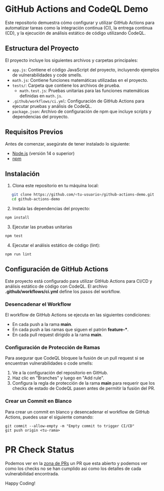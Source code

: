 # GitHub Actions and CodeQL Demo

Este repositorio demuestra cómo configurar y utilizar GitHub Actions para automatizar tareas como la integración continua (CI), la entrega continua (CD), y la ejecución de análisis estático de código utilizando CodeQL.

## Estructura del Proyecto

El proyecto incluye los siguientes archivos y carpetas principales:

- `app.js`: Contiene el código JavaScript del proyecto, incluyendo ejemplos de vulnerabilidades y code smells.
- `math.js`: Contiene funciones matemáticas utilizadas en el proyecto.
- `tests/`: Carpeta que contiene los archivos de prueba.
    - `math.test.js`: Pruebas unitarias para las funciones matemáticas definidas en `math.js`.
- `.github/workflows/ci.yml`: Configuración de GitHub Actions para ejecutar pruebas y análisis de CodeQL.
- `package.json`: Archivo de configuración de npm que incluye scripts y dependencias del proyecto.

## Requisitos Previos

Antes de comenzar, asegúrate de tener instalado lo siguiente:

- [Node.js](https://nodejs.org/) (versión 14 o superior)
- [npm](https://www.npmjs.com/)

## Instalación

1. Clona este repositorio en tu máquina local:
```bash
   git clone https://github.com/<tu-usuario>/github-actions-demo.git
   cd github-actions-demo
```

2. Instala las dependencias del proyecto:
```bash
npm install
```

3. Ejecutar las pruebas unitarias
```bash
npm test
```

4. Ejecutar el análisis estático de código (lint):
```shell
npm run lint
```

## Configuración de GitHub Actions

Este proyecto está configurado para utilizar GitHub Actions para CI/CD y análisis estático de código con CodeQL. El archivo **.github/workflows/ci.yml** define los pasos del workflow.

### Desencadenar el Workflow

El workflow de GitHub Actions se ejecuta en las siguientes condiciones:

*   En cada push a la rama **main**.
*   En cada push a las ramas que siguen el patrón **feature-\***.
*   En cada pull request dirigido a la rama **main**.

### Configuración de Protección de Ramas

Para asegurar que CodeQL bloquee la fusión de un pull request si se encuentran vulnerabilidades o code smells:

1.  Ve a la configuración del repositorio en GitHub.
2.  Haz clic en "Branches" y luego en "Add rule".
3.  Configura la regla de protección de la rama **main** para requerir que los checks de estado de CodeQL pasen antes de permitir la fusión del PR.


### Crear un Commit en Blanco

Para crear un commit en blanco y desencadenar el workflow de GitHub Actions, puedes usar el siguiente comando:
```shell
git commit --allow-empty -m "Empty commit to trigger CI/CD"
git push origin <tu-rama>
```

# PR Check Status

Podemos ver en la [zona de PRs](https://github.com/gigabyte-codespace/githubactions-demo/pull) un PR que esta abierto y podemos ver como los checks
no se han cumplido asi como los detalles de cada vulnerabilidad encontrada.

Happy Coding!